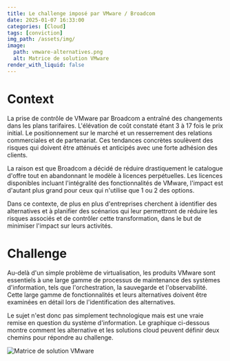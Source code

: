 ```yaml
---
title: Le challenge imposé par VMware / Broadcom
date: 2025-01-07 16:33:00
categories: [Cloud]
tags: [conviction]
img_path: /assets/img/
image:
  path: vmware-alternatives.png
  alt: Matrice de solution VMware
render_with_liquid: false
---
```


# Context

La prise de contrôle de VMware par Broadcom a entraîné des changements dans les plans tarifaires. L'élévation de coût constaté étant 3 à 17 fois le prix initial. Le positionnement sur le marché et un resserrement des relations commerciales et de partenariat. Ces tendances concrètes soulèvent des risques qui doivent être atténués et anticipés avec une forte adhésion des clients.

La raison est que Broadcom a décidé de réduire drastiquement le catalogue d'offre tout en abandonnant le modèle à licences perpétuelles. Les licences disponibles incluant l'intégralité des fonctionnalités de VMware, l'impact est d'autant plus grand pour ceux qui n'utilise que 1 ou 2 des options.

Dans ce contexte, de plus en plus d'entreprises cherchent à identifier des alternatives et à planifier des scénarios qui leur permettront de réduire les risques associés et de contrôler cette transformation, dans le but de minimiser l'impact sur leurs activités.

# Challenge

Au-delà d'un simple problème de virtualisation, les produits VMware sont essentiels à une large gamme de processus de maintenance des systèmes d'information, tels que l'orchestration, la sauvegarde et l'observabilité. Cette large gamme de fonctionnalités et leurs alternatives doivent être examinées en détail lors de l'identification des alternatives.

Le sujet n'est donc pas simplement technologique mais est une vraie remise en question du système d'information. Le graphique ci-dessous montre comment les alternative et les solutions cloud peuvent définir deux chemins pour répondre au challenge.

![Matrice de solution VMware](vmware-migration-path.png)
